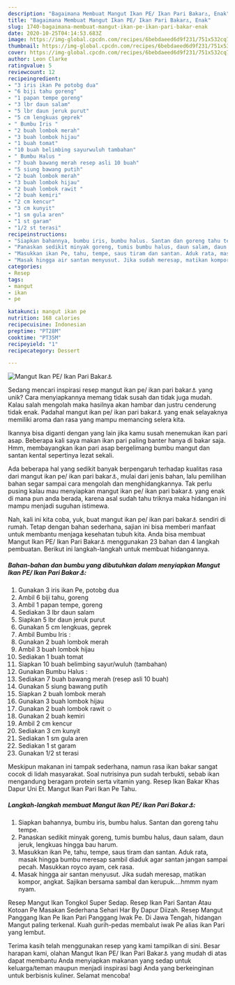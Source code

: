 ```yaml
---
description: "Bagaimana Membuat Mangut Ikan PE/ Ikan Pari Bakar⚓, Enak"
title: "Bagaimana Membuat Mangut Ikan PE/ Ikan Pari Bakar⚓, Enak"
slug: 1740-bagaimana-membuat-mangut-ikan-pe-ikan-pari-bakar-enak
date: 2020-10-25T04:14:53.683Z
image: https://img-global.cpcdn.com/recipes/6bebdaeed6d9f231/751x532cq70/mangut-ikan-pe-ikan-pari-bakar⚓-foto-resep-utama.jpg
thumbnail: https://img-global.cpcdn.com/recipes/6bebdaeed6d9f231/751x532cq70/mangut-ikan-pe-ikan-pari-bakar⚓-foto-resep-utama.jpg
cover: https://img-global.cpcdn.com/recipes/6bebdaeed6d9f231/751x532cq70/mangut-ikan-pe-ikan-pari-bakar⚓-foto-resep-utama.jpg
author: Leon Clarke
ratingvalue: 5
reviewcount: 12
recipeingredient:
- "3 iris ikan Pe potobg dua"
- "6 biji tahu goreng"
- "1 papan tempe goreng"
- "3 lbr daun salam"
- "5 lbr daun jeruk purut"
- "5 cm lengkuas geprek"
- " Bumbu Iris "
- "2 buah lombok merah"
- "3 buah lombok hijau"
- "1 buah tomat"
- "10 buah belimbing sayurwuluh tambahan"
- " Bumbu Halus "
- "7 buah bawang merah resep asli 10 buah"
- "5 siung bawang putih"
- "2 buah lombok merah"
- "3 buah lombok hijau"
- "2 buah lombok rawit "
- "2 buah kemiri"
- "2 cm kencur"
- "3 cm kunyit"
- "1 sm gula aren"
- "1 st garam"
- "1/2 st terasi"
recipeinstructions:
- "Siapkan bahannya, bumbu iris, bumbu halus. Santan dan goreng tahu tempe."
- "Panaskan sedikit minyak goreng, tumis bumbu halus, daun salam, daun jeruk, lengkuas hingga bau harum."
- "Masukkan ikan Pe, tahu, tempe, saus tiram dan santan. Aduk rata, masak hingga bumbu meresap sambil diaduk agar santan jangan sampai pecah. Masukkan royco ayam, cek rasa."
- "Masak hingga air santan menyusut. Jika sudah meresap, matikan kompor, angkat. Sajikan bersama sambal dan kerupuk....hmmm nyam nyam."
categories:
- Resep
tags:
- mangut
- ikan
- pe

katakunci: mangut ikan pe 
nutrition: 168 calories
recipecuisine: Indonesian
preptime: "PT28M"
cooktime: "PT35M"
recipeyield: "1"
recipecategory: Dessert

---
```



![Mangut Ikan PE/ Ikan Pari Bakar⚓](https://img-global.cpcdn.com/recipes/6bebdaeed6d9f231/751x532cq70/mangut-ikan-pe-ikan-pari-bakar⚓-foto-resep-utama.jpg)

Sedang mencari inspirasi resep mangut ikan pe/ ikan pari bakar⚓ yang unik? Cara menyiapkannya memang tidak susah dan tidak juga mudah. Kalau salah mengolah maka hasilnya akan hambar dan justru cenderung tidak enak. Padahal mangut ikan pe/ ikan pari bakar⚓ yang enak selayaknya memiliki aroma dan rasa yang mampu memancing selera kita.

Ikannya bisa diganti dengan yang lain jika kamu susah menemukan ikan pari asap. Beberapa kali saya makan ikan pari paling banter hanya di bakar saja. Hmm, membayangkan ikan pari asap bergelimang bumbu mangut dan santan kental sepertinya lezat sekali.

Ada beberapa hal yang sedikit banyak berpengaruh terhadap kualitas rasa dari mangut ikan pe/ ikan pari bakar⚓, mulai dari jenis bahan, lalu pemilihan bahan segar sampai cara mengolah dan menghidangkannya. Tak perlu pusing kalau mau menyiapkan mangut ikan pe/ ikan pari bakar⚓ yang enak di mana pun anda berada, karena asal sudah tahu triknya maka hidangan ini mampu menjadi suguhan istimewa.


Nah, kali ini kita coba, yuk, buat mangut ikan pe/ ikan pari bakar⚓ sendiri di rumah. Tetap dengan bahan sederhana, sajian ini bisa memberi manfaat untuk membantu menjaga kesehatan tubuh kita. Anda bisa membuat Mangut Ikan PE/ Ikan Pari Bakar⚓ menggunakan 23 bahan dan 4 langkah pembuatan. Berikut ini langkah-langkah untuk membuat hidangannya.

<!--inarticleads1-->

##### Bahan-bahan dan bumbu yang dibutuhkan dalam menyiapkan Mangut Ikan PE/ Ikan Pari Bakar⚓:

1. Gunakan 3 iris ikan Pe, potobg dua
1. Ambil 6 biji tahu, goreng
1. Ambil 1 papan tempe, goreng
1. Sediakan 3 lbr daun salam
1. Siapkan 5 lbr daun jeruk purut
1. Gunakan 5 cm lengkuas, geprek
1. Ambil  Bumbu Iris :
1. Gunakan 2 buah lombok merah
1. Ambil 3 buah lombok hijau
1. Sediakan 1 buah tomat
1. Siapkan 10 buah belimbing sayur/wuluh (tambahan)
1. Gunakan  Bumbu Halus :
1. Sediakan 7 buah bawang merah (resep asli 10 buah)
1. Gunakan 5 siung bawang putih
1. Siapkan 2 buah lombok merah
1. Gunakan 3 buah lombok hijau
1. Gunakan 2 buah lombok rawit ☺
1. Gunakan 2 buah kemiri
1. Ambil 2 cm kencur
1. Sediakan 3 cm kunyit
1. Sediakan 1 sm gula aren
1. Sediakan 1 st garam
1. Gunakan 1/2 st terasi


Meskipun makanan ini tampak sederhana, namun rasa ikan bakar sangat cocok di lidah masyarakat. Soal nutrisinya pun sudah terbukti, sebab ikan mengandung beragam protein serta vitamin yang. Resep Ikan Bakar Khas Dapur Uni Et. Mangut Ikan Pari Ikan Pe Tahu. 

<!--inarticleads2-->

##### Langkah-langkah membuat Mangut Ikan PE/ Ikan Pari Bakar⚓:

1. Siapkan bahannya, bumbu iris, bumbu halus. Santan dan goreng tahu tempe.
1. Panaskan sedikit minyak goreng, tumis bumbu halus, daun salam, daun jeruk, lengkuas hingga bau harum.
1. Masukkan ikan Pe, tahu, tempe, saus tiram dan santan. Aduk rata, masak hingga bumbu meresap sambil diaduk agar santan jangan sampai pecah. Masukkan royco ayam, cek rasa.
1. Masak hingga air santan menyusut. Jika sudah meresap, matikan kompor, angkat. Sajikan bersama sambal dan kerupuk....hmmm nyam nyam.


Resep Mangut Ikan Tongkol Super Sedap. Resep Ikan Pari Santan Atau Kotoan Pe Masakan Sederhana Sehari Har By Dapur Diizah. Resep Mangut Panggang Ikan Pe Ikan Pari Panggang Iwak Pe. Di Jawa Tengah, hidangan Mangut paling terkenal. Kuah gurih-pedas membalut iwak Pe alias ikan Pari yang lembut. 

Terima kasih telah menggunakan resep yang kami tampilkan di sini. Besar harapan kami, olahan Mangut Ikan PE/ Ikan Pari Bakar⚓ yang mudah di atas dapat membantu Anda menyiapkan makanan yang sedap untuk keluarga/teman maupun menjadi inspirasi bagi Anda yang berkeinginan untuk berbisnis kuliner. Selamat mencoba!
